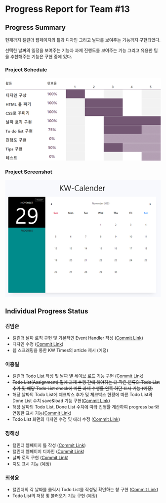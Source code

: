 # Progress Report for Team #13

## Progress Summary 

현재까지 캘린더 웹페이지의 틀과 디자인 그리고 날짜를 보여주는 기능까지 구현되었다. 

선택한 날짜의 일정을 보여주는 기능과 과제 진행도를 보여주는 기능 그리고 유용한 팁을 추천해주는 기능은 구현 중에 있다.

### Project Schedule

![progress image](/image/progress_image.png)

### Project Screenshot

![progress example image](/image/project_example_image.png)

## Individual Progress Status
### 김범준
* 캘린더 날짜 로직 구현 및 기본적인 Event Handler 작성 ([Commit Link](https://github.com/Chunsaeng20/KW-Calendar/commit/25681b908b9b11c0dce880e2d7111cc77f58073b))
* 디자인 수정 ([Commit Link](https://github.com/Chunsaeng20/KW-Calendar/commit/25d7c3c5e2d6ce230a4f0971ebabb7c7e612371b))
* 웹 스크래핑을 통한 KW Times의 article 제시 (예정)

### 이홍일
* 캘린더 Todo List 작성 및 날짜 별 세이브 로드 기능 구현 ([Commit Link](https://github.com/Chunsaeng20/KW-Calendar/commit/b8ef2063f1bcadb7d7d0fc16f80c363b9c7285ae))
* ~~Todo List(Assignment) 밑에 과제 수행 간에 해야하는 더 작은 분류의 Todo List 추가 및 해당 Todo List check에 따른 과제 수행률 왼쪽 하단 표시 기능 (예정)~~
* 해당 날짜의 Todo List에 체크박스 추가 및 체크박스 현황에 따른 Todo List와 Done List 수치 save&load 기능 구현([Commit Link](https://github.com/Chunsaeng20/KW-Calendar/commit/17d5c6482568a1e404dab638d9c1e55612b979a2))
* 해당 날짜의 Todo List, Done List 수치에 따라 진행률 계산하여 progress bar와 연동한 표시 기능([Commit Link](https://github.com/Chunsaeng20/KW-Calendar/commit/17d5c6482568a1e404dab638d9c1e55612b979a2))
* Todo List 화면의 디자인 수정 및 에러 수정 ([Commit Link](https://github.com/Chunsaeng20/KW-Calendar/commit/b1ae306dc8ae9ffd424ed68261c9b7017e0a6554))

### 정해성
* 캘린더 웹페이지 틀 작성 ([Commit Link](https://github.com/Chunsaeng20/KW-Calendar/commit/c64fb9852897f507b338f46aa9825cd19363e0c5))
* 캘린더 웹페이지 디자인 ([Commit Link](https://github.com/Chunsaeng20/KW-Calendar/commit/568539a3e1a72e619f8f4fc2b752bea284d85948))
* 날짜 로직 구현 ([Commit Link](https://github.com/Chunsaeng20/KW-Calendar/commit/39e50e82a6929a4b268b48c99b508b653ddb2b56))
* 지도 표시 기능 (예정)

### 최성윤
* 캘린더의 각 날짜를 클릭시 Todo List를 작성및 확인하는 창 구현 ([Commit Link](https://github.com/Chunsaeng20/KW-Calendar/commit/4f653fde4bca31a322d088b7357263734028c38d))
* Todo List의 저장 및 불러오기 기능 구현 (예정)
